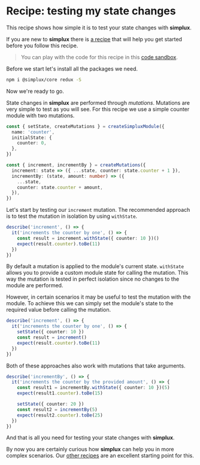 # Recipe: testing my state changes

This recipe shows how simple it is to test your state changes with **simplux**.

If you are new to **simplux** there is [a recipe](../getting-started#readme) that will help you get started before you follow this recipe.

> You can play with the code for this recipe in this [code sandbox](https://codesandbox.io/s/github/MrWolfZ/simplux/tree/master/recipes/basics/testing-state-changes).

Before we start let's install all the packages we need.

```sh
npm i @simplux/core redux -S
```

Now we're ready to go.

State changes in **simplux** are performed through _mutations_. Mutations are very simple to test as you will see. For this recipe we use a simple counter module with two mutations.

```ts
const { setState, createMutations } = createSimpluxModule({
  name: 'counter',
  initialState: {
    counter: 0,
  },
})

const { increment, incrementBy } = createMutations({
  increment: state => ({ ...state, counter: state.counter + 1 }),
  incrementBy: (state, amount: number) => ({
    ...state,
    counter: state.counter + amount,
  }),
})
```

Let's start by testing our `increment` mutation. The recommended approach is to test the mutation in isolation by using `withState`.

```ts
describe('increment', () => {
  it('increments the counter by one', () => {
    const result = increment.withState({ counter: 10 })()
    expect(result.counter).toBe(11)
  })
})
```

By default a mutation is applied to the module's current state. `withState` allows you to provide a custom module state for calling the mutation. This way the mutation is tested in perfect isolation since no changes to the module are performed.

However, in certain scenarios it may be useful to test the mutation with the module. To achieve this we can simply set the module's state to the required value before calling the mutation.

```ts
describe('increment', () => {
  it('increments the counter by one', () => {
    setState({ counter: 10 })
    const result = increment()
    expect(result.counter).toBe(11)
  })
})
```

Both of these approaches also work with mutations that take arguments.

```ts
describe('incrementBy', () => {
  it('increments the counter by the provided amount', () => {
    const result1 = incrementBy.withState({ counter: 10 })(5)
    expect(result1.counter).toBe(15)

    setState({ counter: 20 })
    const result2 = incrementBy(5)
    expect(result2.counter).toBe(25)
  })
})
```

And that is all you need for testing your state changes with **simplux**.

By now you are certainly curious how **simplux** can help you in more complex scenarios. Our [other recipes](../../../../..#recipes) are an excellent starting point for this.
